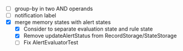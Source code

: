 - [ ] group-by in two AND operands
- [ ] notification label
- [x] merge memory states with alert states
  - [x] Consider to separate evaluation state and rule state
  - [x] Remove updateAlertStatus from RecordStorage/StateStorage
  - [ ] Fix AlertEvaluatorTest
